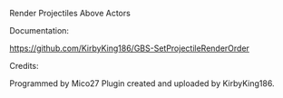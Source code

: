 Render Projectiles Above Actors


Documentation: 

https://github.com/KirbyKing186/GBS-SetProjectileRenderOrder


Credits:

Programmed by Mico27
Plugin created and uploaded by KirbyKing186.